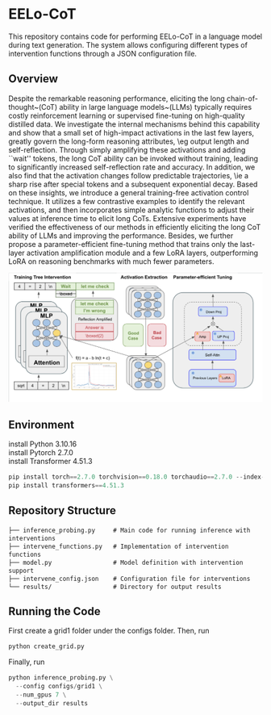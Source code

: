 # EELo-CoT

This repository contains code for performing EELo-CoT in a language model during text generation. The system allows configuring different types of intervention functions through a JSON configuration file.

## Overview
Despite the remarkable reasoning performance, eliciting the long chain-of-thought~(CoT) ability in large language models~(LLMs) typically requires costly reinforcement learning or supervised fine-tuning on high-quality distilled data. We investigate the internal mechanisms behind this capability and show that a small set of high-impact activations in the last few layers, greatly govern the long-form reasoning attributes, \eg output length and self-reflection. Through simply amplifying these activations and adding ``wait'' tokens, the long CoT ability can be invoked without training, leading to significantly increased self-reflection rate and accuracy. In addition, we also find that the activation changes follow predictable trajectories, \ie a sharp rise after special tokens and a subsequent exponential decay. Based on these insights, we introduce a general training-free activation control technique. It utilizes a few contrastive examples to identify the relevant activations, and then incorporates simple analytic functions to adjust their values at inference time to elicit long CoTs. Extensive experiments have verified the effectiveness of our methods in efficiently eliciting the long CoT ability of LLMs and improving the performance. Besides, we further propose a parameter-efficient fine-tuning method that trains only the last-layer activation amplification module and a few LoRA layers, outperforming LoRA on reasoning benchmarks with much fewer parameters.


![](Assets/Model_Graph.png)

## Environment
install Python 3.10.16  
install Pytorch 2.7.0  
install Transformer 4.51.3  
```python
pip install torch==2.7.0 torchvision==0.18.0 torchaudio==2.7.0 --index-url https://download.pytorch.org/whl/cu121
pip install transformers==4.51.3
```

## Repository Structure
```
├── inference_probing.py     # Main code for running inference with interventions
├── intervene_functions.py   # Implementation of intervention functions
├── model.py                 # Model definition with intervention support
├── intervene_config.json    # Configuration file for interventions
└── results/                 # Directory for output results
```

## Running the Code
First create a grid1 folder under the configs folder.
Then, run 
```python
python create_grid.py
```

Finally, run 
```python
python inference_probing.py \
  --config configs/grid1 \
  --num_gpus 7 \
  --output_dir results
```
